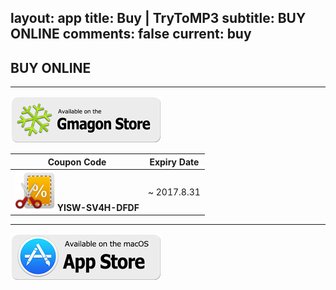 layout: app
title: Buy | TryToMP3
subtitle: BUY ONLINE
comments: false
current: buy
---

## <strong>BUY ONLINE</strong>
---

[![](../../../asset/images/gmagon-available.png)](https://shopper.mycommerce.com/checkout/cart/add/55399-10)

Coupon Code | Expiry Date
------ | -------
![](../../../asset/images/coupon.png) **YISW-SV4H-DFDF** | ~ 2017.8.31

---
[![](../../../asset/images/mas-available.png)](https://itunes.apple.com/us/app/trytomp3/id849023081?l=zh&ls=1&mt=12)


